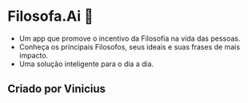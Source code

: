 
# Filosofa.Ai 📕

- Um app que promove o incentivo da Filosofia na vida das pessoas.
- Conheça os principais Filosofos, seus ideais e suas frases de mais impacto.
- Uma solução inteligente para o dia a dia.

## Criado por Vinicius
